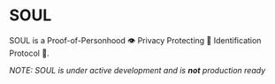 # SOUL

SOUL is a Proof-of-Personhood 👁️ Privacy Protecting 🔐 Identification Protocol 🪪.

_NOTE: SOUL is under active development and is **not** production ready_
